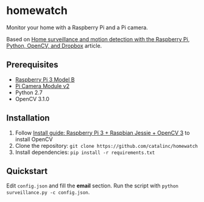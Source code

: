 # homewatch

Monitor your home with a Raspberry Pi and a Pi camera. 

Based on [Home surveillance and motion detection with the Raspberry Pi, Python, OpenCV, and Dropbox](http://www.pyimagesearch.com/2015/06/01/home-surveillance-and-motion-detection-with-the-raspberry-pi-python-and-opencv/) article.

## Prerequisites

- [Raspberry Pi 3 Model B](https://www.raspberrypi.org/products/raspberry-pi-3-model-b/)
- [Pi Camera Module v2](https://www.raspberrypi.org/products/camera-module-v2/)
- Python 2.7
- OpenCV 3.1.0

## Installation

1. Follow [Install guide: Raspberry Pi 3 + Raspbian Jessie + OpenCV 3](http://www.pyimagesearch.com/2016/04/18/install-guide-raspberry-pi-3-raspbian-jessie-opencv-3/) to install OpenCV
2. Clone the repository: `git clone https://github.com/catalinc/homewatch`
3. Install dependencies: `pip install -r requirements.txt` 

## Quickstart

Edit `config.json` and fill the **email** section. Run the script with `python surveillance.py -c config.json`.